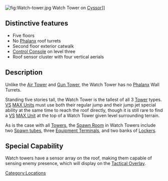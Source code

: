 ![](Watch-tower.jpg "fig:Watch-tower.jpg") Watch Tower on
[Cyssor](Cyssor.md)\]\]

## Distinctive features

- Five floors
- No [Phalanx](../items/Phalanx.md) roof turrets
- Second floor exterior catwalk
- [Control Console](Control_Console.md) on level three
- Roof sensor cluster with four vertical aerials

## Description

Unlike the [Air Tower](Air_tower.md) and [Gun
Tower](Gun_tower.md), the Watch Tower has no
[Phalanx](../items/Phalanx.md) Wall Turrets.

Standing five stories tall, the Watch Tower is the tallest of all 3
[Tower](Towers.md) types. [VS](../etc/Vanu_Sovereignty.md) [MAX
Units](../items/Mechanized_Assault_Exo-Suit.md) must use both their regular jump and their jump
jet special ability at the same time to reach the roof directly, though
it is still rare to find a [VS](../etc/Vanu_Sovereignty.md) [MAX
Unit](../items/Mechanized_Assault_Exo-Suit.md) at the top of a Watch Tower given level
surrounding terrain.

As is the case with all [Towers](Towers.md), the [Spawn
Room](Spawn_Room.md) in Watch Towers include two [Spawn
tubes](Spawn_tube.md), three [Equipment
Terminals](../items/Equipment_Terminal.md), and two banks of
[Lockers](../items/Lockers.md).

## Special Capability

Watch towers have a sensor array on the roof, making them capable of
sensing enemy presence, which will display on the [Tactical
Overlay](../terminology/Tactical_Overlay.md).

[Category:Locations](Category:Locations.md)
